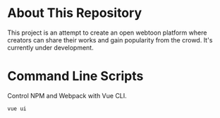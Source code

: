 # About This Repository

This project is an attempt to create an open webtoon platform where creators can share their works and gain popularity from the crowd. It's currently under development.

# Command Line Scripts
Control NPM and Webpack with Vue CLI.
```
vue ui
```
